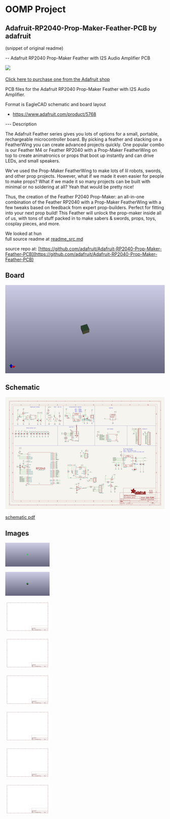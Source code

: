 # OOMP Project  
## Adafruit-RP2040-Prop-Maker-Feather-PCB  by adafruit  
  
(snippet of original readme)  
  
-- Adafruit RP2040 Prop-Maker Feather with I2S Audio Amplifier PCB  
  
<a href="http://www.adafruit.com/products/5768"><img src="assets/5768-00.jpg?raw=true" width="500px"><br/>  
Click here to purchase one from the Adafruit shop</a>  
  
PCB files for the Adafruit RP2040 Prop-Maker Feather with I2S Audio Amplifier.   
  
Format is EagleCAD schematic and board layout  
* https://www.adafruit.com/product/5768  
  
--- Description  
  
The Adafruit Feather series gives you lots of options for a small, portable, rechargeable microcontroller board. By picking a feather and stacking on a FeatherWing you can create advanced projects quickly. One popular combo is our Feather M4 or Feather RP2040 with a Prop-Maker FeatherWing on top to create animatronics or props that boot up instantly and can drive LEDs, and small speakers.  
  
We've used the Prop-Maker FeatherWing to make lots of lil robots, swords, and other prop projects. However, what if we made it even easier for people to make props? What if we made it so many projects can be built with minimal or no soldering at all? Yeah that would be pretty nice!  
  
Thus, the creation of the Feather P2040 Prop-Maker: an all-in-one combination of the Feather RP2040 with a Prop-Maker FeatherWing with a few tweaks based on feedback from expert prop-builders. Perfect for fitting into your next prop build! This Feather will unlock the prop-maker inside all of us, with tons of stuff packed in to make sabers & swords, props, toys, cosplay pieces, and more.  
  
We looked at hun  
  full source readme at [readme_src.md](readme_src.md)  
  
source repo at: [https://github.com/adafruit/Adafruit-RP2040-Prop-Maker-Feather-PCB](https://github.com/adafruit/Adafruit-RP2040-Prop-Maker-Feather-PCB)  
## Board  
  
[![working_3d.png](working_3d_600.png)](working_3d.png)  
## Schematic  
  
[![working_schematic.png](working_schematic_600.png)](working_schematic.png)  
  
[schematic pdf](working_schematic.pdf)  
## Images  
  
[![working_3D_bottom.png](working_3D_bottom_140.png)](working_3D_bottom.png)  
  
[![working_3D_top.png](working_3D_top_140.png)](working_3D_top.png)  
  
[![working_assembly_page_01.png](working_assembly_page_01_140.png)](working_assembly_page_01.png)  
  
[![working_assembly_page_02.png](working_assembly_page_02_140.png)](working_assembly_page_02.png)  
  
[![working_assembly_page_03.png](working_assembly_page_03_140.png)](working_assembly_page_03.png)  
  
[![working_assembly_page_04.png](working_assembly_page_04_140.png)](working_assembly_page_04.png)  
  
[![working_assembly_page_05.png](working_assembly_page_05_140.png)](working_assembly_page_05.png)  
  
[![working_assembly_page_06.png](working_assembly_page_06_140.png)](working_assembly_page_06.png)  

